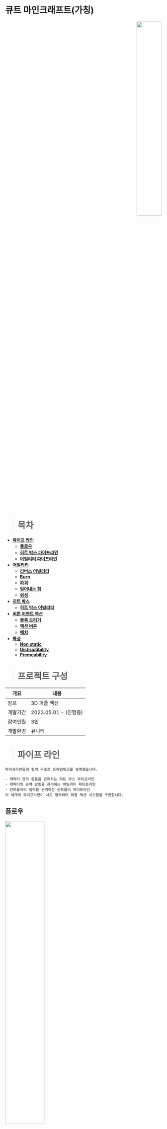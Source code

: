# 큐트 마인크래프트(가칭)

<p align="right">  
  <a href="https://youtu.be/sdgQF_41lS4">
    <img src="https://encrypted-tbn2.gstatic.com/images?q=tbn:ANd9GcTcOq7iACKolwWWrCgWPU0DBBCeK1l94kghVAAMEblsJxgXS8E3" width="40%" height="40%">
  </a>
</p>

># 목차
- **[파이프 라인](#파이프-라인)**
  - **[플로우](#플로우)**
  - **[히트 박스 파이프라인](#히트-박스-파이프라인)**
  - **[어빌리티 파이프라인](#어빌리티-파이프라인)**   
- **[어빌리티](#어빌리티)**
  - **[리버스 어빌리티](#리버스-어빌리티)**   
  - **[Burn](#Burn)**   
  - **[파괴](#파괴)**   
  - **[밀어내는 힘](#밀어내는-힘)**   
  - **[위성](#위성)**   
- **[히트 박스](#히트-박스)**   
  - **[히트 박스 어빌리티](#히트-박스-어빌리티)**   
- **[버튼 이벤트 액션](#버튼-이벤트-액션)**   
  - **[블록 트리거](#블록-트리거)**   
  - **[액션 버튼](#액션-버튼)**   
  - **[배치](#배치)**
- **[특성](#특성)**
  - **[Non static](#Non-Static)**
  - **[Distructibility](#Distructibility)**
  - **[Premeability](#Premeability)**

># 프로젝트 구성
|개요|내용|
|---|---|
|장르|3D 퍼즐 액션|
|개발기간|2023.05.01 - (진행중)|
|참여인원|3인|
|개발환경|유니티|

># 파이프 라인
```
파이프라인들의 협력 구조로 프레임워크를 설계했습니다.

- 캐릭터 간의 충돌을 관리하는 히트 박스 파이프라인
- 캐릭터의 능력 발동을 관리하는 어빌리티 파이프라인
- 컨트롤러의 입력을 관리하는 컨트롤러 파이프라인
이 세개의 파이프라인이 서로 협력하며 퍼즐 액션 시스템을 구현합니다.
```
  ## 플로우
<img src="https://github.com/1506022022/MyPortfolio/assets/88864717/20250abe-9da2-4b5e-9266-21884dd67679" width="50%" height="50%"/>

```
히트 박스가 충돌하면 히트 박스 파이프라인이 실행됩니다.
히트 박스 파이프라인은 어빌리티 파이프라인, 타격 이펙트를 호출합니다.

어빌리티 파이프라인이 실행됩니다.
어빌리티 파이프라인은 어빌리티, 어택 로그를 호출합니다.

파이프라인은 확장 가능한 시스템입니다.
예를 들어 어빌리티 파이프라인에 데미지를 추가할 수도 있습니다.

# 어택 로그 : "A가 B를 C기술로 공격하였다."와 같이 정보를 단기간 저장합니다. 
```
  ## 히트 박스 파이프라인
  <img src="https://github.com/1506022022/MyPortfolio/assets/88864717/73c83c0d-4d9c-4702-b40f-51ec1700a394" width="30%" height="30%"/>
  
```
히트 박스 파이프라인은 행위의 주체에 대한 정보를 전달받습니다.

예를 들어 피격당한 캐릭터에게 피격 이펙트를 출력하는 기능을 추가하고 싶다면,
전달받은 행위의 주체 정보 중 피격의 주체 정보를 통해서 해당 기능을 구현할 수 있습니다.  
```

  ## 어빌리티 파이프라인
   <img src="https://github.com/1506022022/MyPortfolio/assets/88864717/92bf9e92-fed7-4328-90f4-3e3f12c7da6c" width="40%" height="40%"/>

```
어빌리티 파이프라인은 행위의 주체와 어빌리티에 대한 정보를 전달받습니다.

예를 들어 어택 로그는 어빌리티를 발동한 캐스터와 피격의 주체,
그리고 발동된 어빌리티에 대한 정보를 전달받아 기록합니다.
```  

># 어빌리티

```
어빌리티는 캐릭터가 사용할 수 있는 능력입니다.
어빌리티는 히트 박스 파이프라인에 의해서만 실행됩니다.

히트 박스에 어빌리티를 부여하고, 히트 박스 이벤트가 발동하면 어빌리티 파이프라인이 실행되어
최종적으로 어빌리티가 발동됩니다.

어빌리티는 행위의 주체와 발동한 어빌리티에 대한 정보를 가지고 구현됩니다.
예를 들어 [밀어내는 힘]의 경우 피격의 주체를 발동된 어빌리티가 가진 힘과 방향으로 날려보냅니다.
```

  ## 리버스 어빌리티
  <img src="https://github.com/1506022022/MyPortfolio/assets/88864717/b17592f0-b5ee-4430-ac87-9531a5bda068" width="365" height= "240"/>
  
  ```
  캐스터와 피격의 주체를 뒤바꿉니다.
  예를 들어 파괴 어빌리티의 경우에는 피격의 주체에게 적용되는 능력이지만,
  리버스 어빌리티에서는 캐스터에게 적용되는 능력으로 뒤바뀝니다.
  ```

  ## Burn
  <img src="https://github.com/1506022022/MyPortfolio/assets/88864717/89e30422-310b-41a1-9f7f-60024a9ee68e" width="40%" height="40%"/>
  <img src="https://github.com/1506022022/MyPortfolio/assets/88864717/b3af29c6-ec4f-42a9-80d1-b058518cb06c" width="365" height= "240"/>
  
```
불의 번지는 성질을 구현한 능력입니다.
공격의 주체의 태그를 확인합니다. 어빌리티가 가진 값과 동일하다면 피격의 주체를 태우고, 공격의 주체를 복사합니다.
```
  ## 파괴
  <img src="https://github.com/1506022022/MyPortfolio/assets/88864717/6ed05e6f-7888-4e7d-8a84-83a1aaac605d" width="40%" height="40%"/>
  <img src="https://github.com/1506022022/MyPortfolio/assets/88864717/ec325d9a-e662-48b3-9ffa-85871ea6dc12" width="365" height= "240"/>

```
피격의 주체를 파괴합니다. 파괴된 오브젝트를 삭제됩니다.
대상의 특성이 파괴가능인 상태에서만 적용되는 능력입니다.
```
  ## 밀어내는 힘
  <img src="https://github.com/1506022022/MyPortfolio/assets/88864717/056c9429-cd2d-4908-a940-05c9527fd342" width="40%" height="40%"/>
  <img src="https://github.com/1506022022/MyPortfolio/assets/88864717/4c4fa3f2-5b75-490d-a1de-fa180cf35f8d" width="365" height= "240"/>

```
대상을 캐릭터가 바라보는 방향과 어빌리티가 가진 힘과 방향을 곱한 만큼 밀어내는 능력입니다.
대상의 특성이 Non Static일 때만 동작합니다.
```
  ## 위성
  <img src="https://github.com/1506022022/MyPortfolio/assets/88864717/02a2404d-8482-41fc-8dd9-749b32d164de" width="40%" height="40%"/>
  <img src="https://github.com/1506022022/MyPortfolio/assets/88864717/106066c7-a7d2-4650-8d0e-320c5b0f0154" width="365" height= "240"/>
  
```
캐릭터 주위를 선회하는 오브젝트를 소환합니다.
소환된 오브젝트는 Non Static일 때만 캐릭터 주위를 선회합니다.
```
># 히트 박스
<img src="https://github.com/1506022022/MyPortfolio/assets/88864717/450b0b4b-0c64-4d56-9893-71385f4b3531" width="30%" height="30%"/>

```
히트 박스는 캐릭터 간의 충돌 이벤트를 처리하는 기능을 담당합니다.
충돌은 피격과 공격으로 구분됩니다.

피격의 주체인 경우에는 충돌 딜레이를 부여하는 것을 권장합니다.
히트 박스는 자신이 어느 캐릭터에게 소유되어 있는지를 알고 있어야 합니다. 자기 자신과는 충돌하지 않습니다.
```
  ## 히트 박스 어빌리티
  <img src="https://github.com/1506022022/MyPortfolio/assets/88864717/87095c5e-0087-4b8f-a23a-57af8e5cb39b" width="30%" height="30%"/>

```
히트 박스는 어빌리티를 부여 받기도 합니다.

플레이어 캐릭터가 액션을 취하면서 부여하는 경우도 있지만,
미리 어빌리티를 지정할 수도 있습니다.

예를 들어 위의 사진의 경우에는 미리 Burn 어빌리티를 부여해서 불에 타는 상자를 만드는 예시입니다.

이런 식으로 다양한 종류의 블록을 프리펩으로 만들어 두면 레벨 작업을 좀 더 편하게 할 수 있습니다.
```
># 버튼 이벤트 액션
<img src="https://github.com/1506022022/MyPortfolio/assets/88864717/235aa8d2-5467-40cd-adfa-c2b969bae559" width="30%" height="30%"/>

```
캐릭터는 기본적으로 방향키를 통해 이동할 수 있습니다.
그 외로 액션 버튼 눌러 상황에 따른 액션을 취할 수 있습니다.

기본적으로 캐릭터가 밟고 있는 블록에 따라서 버튼 이벤트가 변경됩니다.
예를 들어 녹색 블록을 밝으면 버튼 이벤트가 상자를 여는 것으로 바뀝니다.
이 상태에서 액션 버튼을 누르면 상자를 열게 됩니다.

이런 기능을 활용하면 특정한 상황에서 실행되어야 하는 액션을 구현하는데 용이합니다.
```
  ## 블록 트리거
  <img src="https://github.com/1506022022/MyPortfolio/assets/88864717/a60322eb-3e64-4633-8969-610cdd02982d" width="30%" height="30%"/>

```
캐릭터의 발 밑에는 트리거가 있습니다.
이 트리거는 밟고 있는 블록과 충돌해서 캐릭터의 상태와 버튼 이벤트를 변화시킵니다.

예를 들어 밝고 있는 블록이 지면 블록이라면 캐릭터는 이동이 가능하고 버튼 이벤트로는 점프가 할당될 수 있습니다.
하지만 공기 블록이라면 캐릭터는 이동할 수 없고 버튼 이벤트는 텅 빈 상태가 되어서 아무런 액션도 취할 수 없습니다.
```
  ## 액션 버튼
<img src="https://github.com/1506022022/MyPortfolio/assets/88864717/1f5e0a8a-9445-4c0a-b7d8-5a12ccc44b76" width="30%" height="30%"/>

```
액션 버튼은 하나만 존재합니다.
하지만 밟고 있는 블록에 따라서 다른 이벤트가 발동하기 때문에 여러 버튼을 누르는 것처럼 동작할 수 있습니다.

예를 들어 아무런 동작도 할 수 없는 상태일 수도 있고, 점프, 공격, 상자 열기, 포탑 건설 등 매우 다양한 이벤트가 발동할 수 있습니다.
```
  ## 배치
  <img src="https://github.com/1506022022/MyPortfolio/assets/88864717/9ad27990-4c52-46d8-99e1-dfb89ec5fe24" width="15%" height="15%"/>

```
블록의 배치는 매우 중요한 사항입니다.
블록을 어떻게 배치하냐에 따라 게임의 장르와 밸런스가 달라집니다.

블록을 겹치게 배치하는 행위는 지양하는 것을 권장합니다.
블록의 크기를 정규화하고 일정한 간격으로 빠짐없이 배치하는 것이 바람직합니다.

예를 들어 마인크래프트에서 블록을 배치하는 것과 동일합니다.
마인크래프트는 보기에는 지형 블록만 배치되어 있다고 생각할 수도 있지만
보이지 않는 블록(공기, 빛 등)들로 꽉 차 있는 상태입니다.
```
># **특성**
<img src="https://github.com/1506022022/MyPortfolio/assets/88864717/7ae120b6-8a87-473f-bc9f-c881fed824c0" width="30%" height="30%"/>

```
캐릭터는 여러가지 특성을 가지고 있습니다.
특성은 플래그 형식으로 구현되어 있어서 조합이 가능합니다.

예를 들어 Non static 특성과 Premeability 특성을 활성화하면
움직일 수 있고 통과할 수 있는 NPC 같은 특성의 캐릭터가 됩니다.
```
  ## Non static
  ```
  활성화하면 캐릭터가 움직일 수 있는 상태가 됩니다.
  비활성화하면 정적인 캐릭터가 되어서 어떤 짓을 해도 움직이지 않습니다.

 예를 들어 비활성화 시에는 밀어내는 힘 어빌리티를 사용해도 캐릭터가 움직이지 않습니다.
  ```
  ## Distructible
  ```
  활성화하면 캐릭터가 파괴될 수 있는 상태가 됩니다.
  비활성화하면 정적인 캐릭터가 되어서 어떤 짓을 해도 파괴되지 않습니다.

 예를 들어 비활성화 시에는 파괴 어빌리티를 사용해도 캐릭터가 파괴되지 않습니다.
  ```
  ## Premeability
  ```
  활성화하면 다른 캐릭터가 이 캐릭터를 통과할 수 있습니다.

  예를 들어 물 블록의 경우에 이 옵션을 적용하면 블록을 통과해 이동할 수 있습니다.
  ```
